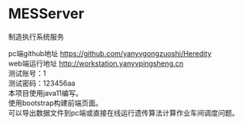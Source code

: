 # MESServer
制造执行系统服务

pc端github地址 https://github.com/yanyvgongzuoshi/Heredity  
web端运行地址 http://workstation.yanyvpingsheng.cn  
测试账号：1  
测试密码：123456aa  
本项目使用java11编写。  
使用bootstrap构建前端页面。  
可以导出数据文件到pc端或直接在线运行遗传算法计算作业车间调度问题。
